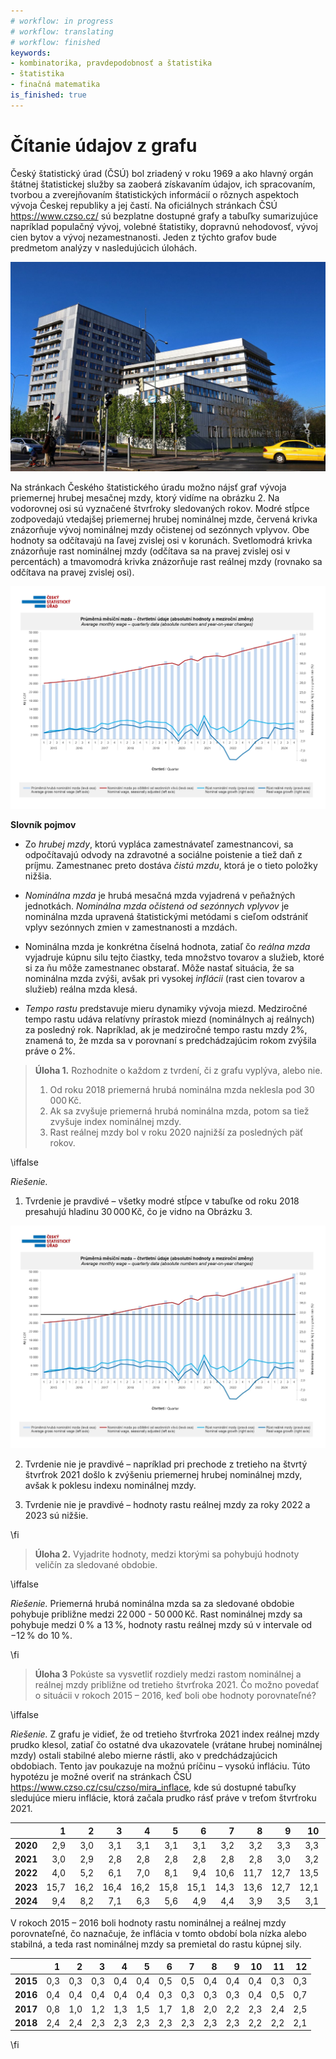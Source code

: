 ```yaml
---
# workflow: in progress
# workflow: translating
# workflow: finished
keywords:
- kombinatorika, pravdepodobnosť a štatistika
- štatistika
- finačná matematika
is_finished: true
---
```


# Čítanie údajov z grafu 

Český štatistický úrad (ČSÚ) bol zriadený v roku 1969 a ako hlavný orgán štátnej štatistickej služby sa zaoberá získavaním údajov, ich spracovaním, tvorbou a zverejňovaním štatistických informácií o rôznych aspektoch vývoja Českej republiky a jej častí. Na oficiálnych stránkach ČSÚ https://www.czso.cz/ sú bezplatne dostupné grafy a tabuľky sumarizujúce napríklad populačný vývoj, volebné štatistiky, dopravnú nehodovosť, vývoj cien bytov a vývoj nezamestnanosti. Jeden z týchto grafov bude predmetom analýzy v nasledujúcich úlohách.

![Sídlo ČSÚ v Prahe (rok 2017)](03_graf_csu.jpg)

Na stránkach Českého štatistického úradu možno nájsť graf vývoja priemernej hrubej mesačnej mzdy, ktorý vidíme na obrázku 2. Na vodorovnej osi sú vyznačené štvrťroky sledovaných rokov. Modré stĺpce zodpovedajú vtedajšej priemernej hrubej nominálnej mzde, červená krivka znázorňuje vývoj nominálnej mzdy očistenej od sezónnych vplyvov. Obe hodnoty sa odčítavajú na ľavej zvislej osi v korunách. Svetlomodrá krivka znázorňuje rast nominálnej mzdy (odčítava sa na pravej zvislej osi v percentách) a tmavomodrá krivka znázorňuje rast reálnej mzdy (rovnako sa odčítava na pravej zvislej osi).

![Vývoj priemernej mesačnej mzdy a jej rast](03_graf_1.jpg)

**Slovník pojmov**

* Zo *hrubej mzdy*, ktorú vypláca zamestnávateľ zamestnancovi, sa odpočítavajú odvody na zdravotné
a sociálne poistenie a tiež daň z príjmu. Zamestnanec preto dostáva *čistú mzdu*, ktorá je o tieto položky nižšia.

* *Nominálna mzda* je hrubá mesačná mzda vyjadrená v peňažných jednotkách. *Nominálna mzda očistená od sezónnych vplyvov*
je nominálna mzda upravená štatistickými metódami s cieľom odstrániť vplyv sezónnych zmien v zamestnanosti a mzdách.

* Nominálna mzda je konkrétna číselná hodnota, zatiaľ čo *reálna mzda* vyjadruje kúpnu silu tejto čiastky, teda množstvo tovarov a služieb, ktoré si za ňu môže zamestnanec obstarať. Môže nastať situácia, že sa nominálna mzda zvýši, avšak pri vysokej *inflácii* (rast cien tovarov a služieb) reálna mzda klesá.

* *Tempo rastu* predstavuje mieru dynamiky vývoja miezd. Medziročné tempo rastu udáva relatívny prírastok miezd (nominálnych aj reálnych) za posledný rok. Napríklad, ak je medziročné tempo rastu mzdy 2%, znamená to, že mzda sa v porovnaní s predchádzajúcim rokom zvýšila práve o 2%.

>**Úloha 1.** Rozhodnite o každom z tvrdení, či z grafu vyplýva, alebo nie.
>
>1. Od roku 2018 priemerná hrubá nominálna mzda neklesla pod $30\,000\,\text{Kč}$.
>2. Ak sa zvyšuje priemerná hrubá nominálna mzda, potom sa tiež zvyšuje index nominálnej mzdy.
>3. Rast reálnej mzdy bol v roku 2020 najnižší za posledných päť rokov.

\iffalse

*Riešenie.* 

1. Tvrdenie je pravdivé – všetky modré stĺpce v tabuľke od roku 2018 presahujú hladinu $30\,000\,\text{Kč}$,
   čo je vidno na Obrázku 3.

![Vývoj priemernej mesačnej mzdy a jej rast](03_graf_graf_2.jpg)

2. Tvrdenie nie je pravdivé – napríklad pri prechode z tretieho na štvrtý štvrťrok 2021 došlo k zvýšeniu priemernej hrubej nominálnej mzdy, avšak k poklesu indexu nominálnej mzdy.

3. Tvrdenie nie je pravdivé – hodnoty rastu reálnej mzdy za roky 2022 a 2023 sú nižšie.


\fi

>**Úloha 2.** Vyjadrite hodnoty, medzi ktorými sa pohybujú hodnoty veličín za sledované obdobie.

\iffalse

*Riešenie.* Priemerná hrubá nominálna mzda sa za sledované obdobie pohybuje približne medzi $22\,000$ - $50\,000\,\text{Kč}$. 
Rast nominálnej mzdy sa pohybuje medzi $0\,\%$ a $13\,\%$, hodnoty rastu reálnej mzdy sú v intervale od $-12\,\%$ do $10\,\%$.

\fi

> **Úloha 3** Pokúste sa vysvetliť rozdiely medzi rastom nominálnej a reálnej mzdy približne od tretieho štvrťroka 2021. Čo možno povedať o situácii v rokoch 2015 – 2016, keď boli obe hodnoty porovnateľné?

\iffalse

*Riešenie.*
Z grafu je vidieť, že od tretieho štvrťroka 2021 index reálnej mzdy prudko klesol, zatiaľ čo ostatné dva ukazovatele (vrátane hrubej nominálnej mzdy) ostali stabilné alebo mierne rástli, ako v predchádzajúcich obdobiach. Tento jav poukazuje na možnú príčinu – vysokú infláciu. Túto hypotézu je možné overiť na stránkach ČSÚ <https://www.czso.cz/csu/czso/mira_inflace>, kde sú dostupné tabuľky sledujúce mieru inflácie, ktorá začala prudko rásť práve v treťom štvrťroku 2021.

|  | 1 | 2 | 3 | 4 | 5 | 6 | 7 | 8 | 9 | 10 | 11 | 12 |
| - | -: | -: | -: | -: | -: | -: | -: | -: | -: | -: | -: | -: |
| **2020** | 2,9 | 3,0 | 3,1 | 3,1 | 3,1 | 3,1 | 3,2 | 3,2 | 3,3 | 3,3 | 3,2 | 3,2 |
| **2021** | 3,0 | 2,9 | 2,8 | 2,8 | 2,8 | 2,8 | 2,8 | 2,8 | 3,0 | 3,2 | 3,5 | 3,8 |
| **2022** | 4,0 | 5,2 | 6,1 | 7,0 | 8,1 | 9,4 | 10,6 | 11,7 | 12,7 | 13,5 | 14,4 | 15,1 |
| **2023** | 15,7 | 16,2 | 16,4 | 16,2 | 15,8 | 15,1 | 14,3 | 13,6 | 12,7 | 12,1 | 11,4 | 10,7 |
| **2024** | 9,4 | 8,2 | 7,1 | 6,3 | 5,6 | 4,9 | 4,4 | 3,9 | 3,5 | 3,1 | 2,7 | 2,4 |

V rokoch 2015 – 2016 boli hodnoty rastu nominálnej a reálnej mzdy porovnateľné, čo naznačuje, že inflácia v tomto období bola nízka alebo stabilná, a teda rast nominálnej mzdy sa premietal do rastu kúpnej sily.

|  | 1 | 2 | 3 | 4 | 5 | 6 | 7 | 8 | 9 | 10 | 11 | 12 |
| -- | --: | --: | --: | --: | --: | --: | --: | --: | --: | --: | --: | --: |
| **2015** | 0,3 | 0,3 | 0,3 | 0,4 | 0,4 | 0,5 | 0,5 | 0,4 | 0,4 | 0,4 | 0,3 | 0,3 |
| **2016** | 0,4 | 0,4 | 0,4 | 0,4 | 0,4 | 0,3 | 0,3 | 0,3 | 0,3 | 0,4 | 0,5 | 0,7 |
| **2017** | 0,8 | 1,0 | 1,2 | 1,3 | 1,5 | 1,7 | 1,8 | 2,0 | 2,2 | 2,3 | 2,4 | 2,5 |
| **2018** | 2,4 | 2,4 | 2,3 | 2,3 | 2,3 | 2,3 | 2,3 | 2,3 | 2,3 | 2,2 | 2,2 | 2,1 |

\fi
